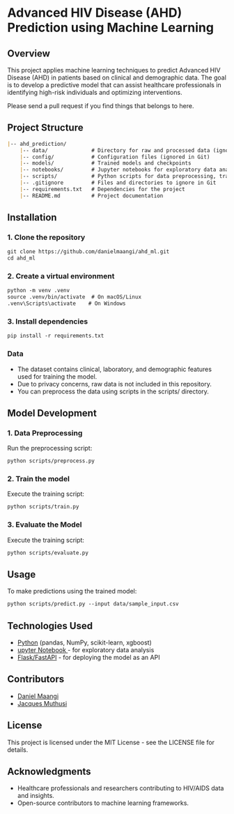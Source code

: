 Advanced HIV Disease (AHD) Prediction using Machine Learning
===============
Overview
--------------
This project applies machine learning techniques to predict Advanced HIV Disease (AHD) in patients based on clinical and demographic data. 
The goal is to develop a predictive model that can assist healthcare professionals in identifying high-risk individuals and optimizing interventions.

Please send a pull request if you find things that belongs to here.

Project Structure
--------
```markdown
|-- ahd_prediction/
    |-- data/              # Directory for raw and processed data (ignored in Git)
    |-- config/            # Configuration files (ignored in Git)
    |-- models/            # Trained models and checkpoints
    |-- notebooks/         # Jupyter notebooks for exploratory data analysis and modeling
    |-- scripts/           # Python scripts for data preprocessing, training, and evaluation
    |-- .gitignore         # Files and directories to ignore in Git
    |-- requirements.txt   # Dependencies for the project
    |-- README.md          # Project documentation
```

Installation
-------------
### 1. Clone the repository
```markdown
git clone https://github.com/danielmaangi/ahd_ml.git
cd ahd_ml
```
### 2. Create a virtual environment
```markdown
python -m venv .venv
source .venv/bin/activate  # On macOS/Linux
.venv\Scripts\activate    # On Windows
```
### 3. Install dependencies
```markdown
pip install -r requirements.txt
```
### Data

- The dataset contains clinical, laboratory, and demographic features used for training the model.
- Due to privacy concerns, raw data is not included in this repository.
- You can preprocess the data using scripts in the scripts/ directory.

## Model Development
### 1. Data Preprocessing
Run the preprocessing script:
```markdown
python scripts/preprocess.py
```

### 2. Train the model
Execute the training script:
```markdown
python scripts/train.py
```

### 3. Evaluate the Model
Execute the training script:
```markdown
python scripts/evaluate.py
```

## Usage
To make predictions using the trained model:
```markdown
python scripts/predict.py --input data/sample_input.csv
```

## Technologies Used

- [Python](https://www.python.org/) (pandas, NumPy, scikit-learn, xgboost)
- [upyter Notebook ](https://github.com/microsoft/FLAML) - for exploratory data analysis
- [Flask/FastAPI](https://flask.palletsprojects.com/en/stable/) - for deploying the model as an API

## Contributors
- [Daniel Maangi](https://github.com/danielmaangi) 
- [Jacques Muthusi](https://github.com/kmuthusi) 

## License
This project is licensed under the MIT License - see the LICENSE file for details.

## Acknowledgments
- Healthcare professionals and researchers contributing to HIV/AIDS data and insights.
- Open-source contributors to machine learning frameworks.